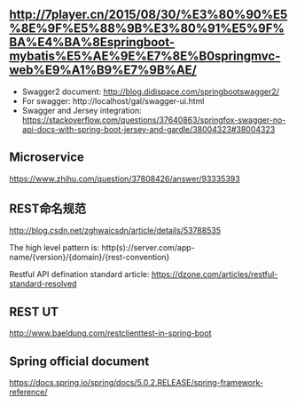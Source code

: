 ## http://7player.cn/2015/08/30/%E3%80%90%E5%8E%9F%E5%88%9B%E3%80%91%E5%9F%BA%E4%BA%8Espringboot-mybatis%E5%AE%9E%E7%8E%B0springmvc-web%E9%A1%B9%E7%9B%AE/

- Swagger2 document: http://blog.didispace.com/springbootswagger2/
- For swagger: http://localhost/gal/swagger-ui.html
- Swagger and Jersey integration: https://stackoverflow.com/questions/37640863/springfox-swagger-no-api-docs-with-spring-boot-jersey-and-gardle/38004323#38004323
## Microservice
https://www.zhihu.com/question/37808426/answer/93335393

## REST命名规范
http://blog.csdn.net/zghwaicsdn/article/details/53788535

The high level pattern is:
http(s)://server.com/app-name/{version}/{domain}/{rest-convention}

Restful API defination standard article:
https://dzone.com/articles/restful-standard-resolved

## REST UT
http://www.baeldung.com/restclienttest-in-spring-boot

## Spring official document
https://docs.spring.io/spring/docs/5.0.2.RELEASE/spring-framework-reference/